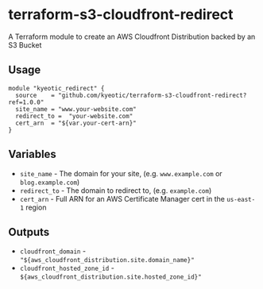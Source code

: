 # terraform-s3-cloudfront-redirect

A Terraform module to create an AWS Cloudfront Distribution backed by an S3 Bucket

## Usage

```hcl
module "kyeotic_redirect" {
  source    = "github.com/kyeotic/terraform-s3-cloudfront-redirect?ref=1.0.0"
  site_name = "www.your-website.com"
  redirect_to =  "your-website.com"
  cert_arn  = "${var.your-cert-arn}"
}

```

## Variables

- `site_name` - The domain for your site, (e.g. `www.example.com` or `blog.example.com`)
- `redirect_to` - The domain to redirect to, (e.g. `example.com`)
- `cert_arn` - Full ARN for an AWS Certificate Manager cert in the `us-east-1` region

## Outputs

- `cloudfront_domain` - `"${aws_cloudfront_distribution.site.domain_name}"`
- `cloudfront_hosted_zone_id` - `${aws_cloudfront_distribution.site.hosted_zone_id}"`
